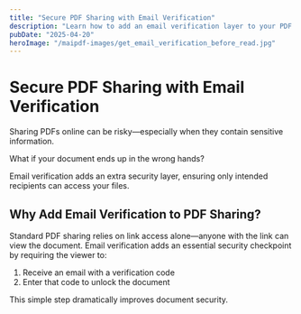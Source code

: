 ```yaml
---
title: "Secure PDF Sharing with Email Verification"
description: "Learn how to add an email verification layer to your PDF sharing for enhanced security and recipient authentication."
pubDate: "2025-04-20"
heroImage: "/maipdf-images/get_email_verification_before_read.jpg"
---
```


# Secure PDF Sharing with Email Verification

<div class="intro-panel">
  <p>Sharing PDFs online can be risky—especially when they contain sensitive information.</p>
  <p>What if your document ends up in the wrong hands?</p>
  <p>Email verification adds an extra security layer, ensuring only intended recipients can access your files.</p>
</div>

## Why Add Email Verification to PDF Sharing?

Standard PDF sharing relies on link access alone—anyone with the link can view the document. Email verification adds an essential security checkpoint by requiring the viewer to:

1. Receive an email with a verification code
2. Enter that code to unlock the document

This simple step dramatically improves document security.